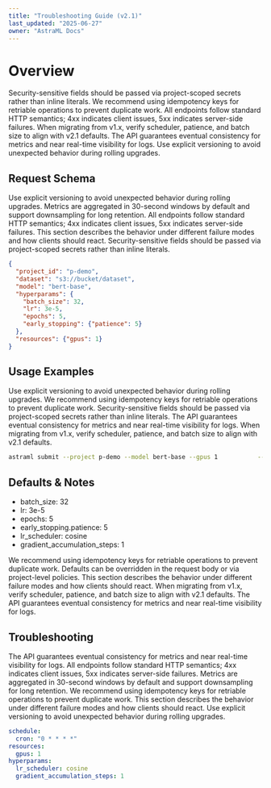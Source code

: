 ```yaml
---
title: "Troubleshooting Guide (v2.1)"
last_updated: "2025-06-27"
owner: "AstraML Docs"
---
```

# Overview
Security-sensitive fields should be passed via project-scoped secrets rather than inline literals. We recommend using idempotency keys for retriable operations to prevent duplicate work. All endpoints follow standard HTTP semantics; 4xx indicates client issues, 5xx indicates server-side failures. When migrating from v1.x, verify scheduler, patience, and batch size to align with v2.1 defaults. The API guarantees eventual consistency for metrics and near real-time visibility for logs. Use explicit versioning to avoid unexpected behavior during rolling upgrades.

## Request Schema
Use explicit versioning to avoid unexpected behavior during rolling upgrades. Metrics are aggregated in 30-second windows by default and support downsampling for long retention. All endpoints follow standard HTTP semantics; 4xx indicates client issues, 5xx indicates server-side failures. This section describes the behavior under different failure modes and how clients should react. Security-sensitive fields should be passed via project-scoped secrets rather than inline literals.

```json
{
  "project_id": "p-demo",
  "dataset": "s3://bucket/dataset",
  "model": "bert-base",
  "hyperparams": {
    "batch_size": 32,
    "lr": 3e-5,
    "epochs": 5,
    "early_stopping": {"patience": 5}
  },
  "resources": {"gpus": 1}
}
```

## Usage Examples
Use explicit versioning to avoid unexpected behavior during rolling upgrades. We recommend using idempotency keys for retriable operations to prevent duplicate work. Security-sensitive fields should be passed via project-scoped secrets rather than inline literals. The API guarantees eventual consistency for metrics and near real-time visibility for logs. When migrating from v1.x, verify scheduler, patience, and batch size to align with v2.1 defaults.

```bash
astraml submit --project p-demo --model bert-base --gpus 1           --dataset s3://bucket/dataset --batch-size 32 --epochs 5 --lr 3e-5
```

## Defaults & Notes
- batch_size: 32
- lr: 3e-5
- epochs: 5
- early_stopping.patience: 5
- lr_scheduler: cosine
- gradient_accumulation_steps: 1

We recommend using idempotency keys for retriable operations to prevent duplicate work. Defaults can be overridden in the request body or via project-level policies. This section describes the behavior under different failure modes and how clients should react. When migrating from v1.x, verify scheduler, patience, and batch size to align with v2.1 defaults. The API guarantees eventual consistency for metrics and near real-time visibility for logs.

## Troubleshooting
The API guarantees eventual consistency for metrics and near real-time visibility for logs. All endpoints follow standard HTTP semantics; 4xx indicates client issues, 5xx indicates server-side failures. Metrics are aggregated in 30-second windows by default and support downsampling for long retention. We recommend using idempotency keys for retriable operations to prevent duplicate work. This section describes the behavior under different failure modes and how clients should react. Use explicit versioning to avoid unexpected behavior during rolling upgrades.

```yaml
schedule:
  cron: "0 * * * *"
resources:
  gpus: 1
hyperparams:
  lr_scheduler: cosine
  gradient_accumulation_steps: 1
```
